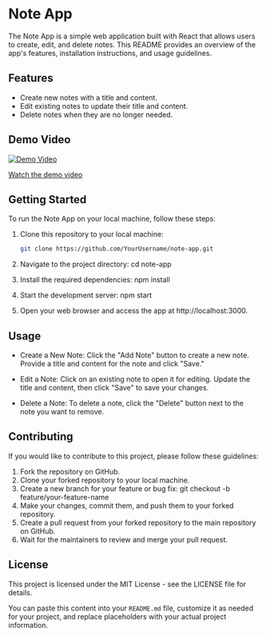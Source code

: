 # Note App

The Note App is a simple web application built with React that allows users to create, edit, and delete notes. This README provides an overview of the app's features, installation instructions, and usage guidelines.

## Features

- Create new notes with a title and content.
- Edit existing notes to update their title and content.
- Delete notes when they are no longer needed.

## Demo Video
[![Demo Video](https://img.youtube.com/vi/m0EhA3usbT8/0.jpg)](https://youtu.be/m0EhA3usbT8)

[Watch the demo video](https://youtu.be/m0EhA3usbT8)

## Getting Started

To run the Note App on your local machine, follow these steps:

1. Clone this repository to your local machine:
   ```bash
   git clone https://github.com/YourUsername/note-app.git

2. Navigate to the project directory:
   cd note-app

3. Install the required dependencies:
   npm install

4. Start the development server:
   npm start

5. Open your web browser and access the app at http://localhost:3000.

## Usage

- Create a New Note: Click the "Add Note" button to create a new note. Provide a title and content for the note and click "Save."

- Edit a Note: Click on an existing note to open it for editing. Update the title and content, then click "Save" to save your changes.

- Delete a Note: To delete a note, click the "Delete" button next to the note you want to remove.

## Contributing

If you would like to contribute to this project, please follow these guidelines:

1. Fork the repository on GitHub.
2. Clone your forked repository to your local machine.
3. Create a new branch for your feature or bug fix: git checkout -b feature/your-feature-name
4. Make your changes, commit them, and push them to your forked repository.
5. Create a pull request from your forked repository to the main repository on GitHub.
6. Wait for the maintainers to review and merge your pull request.

## License

This project is licensed under the MIT License - see the LICENSE file for details.

You can paste this content into your `README.md` file, customize it as needed for your project, and replace placeholders with your actual project information.
